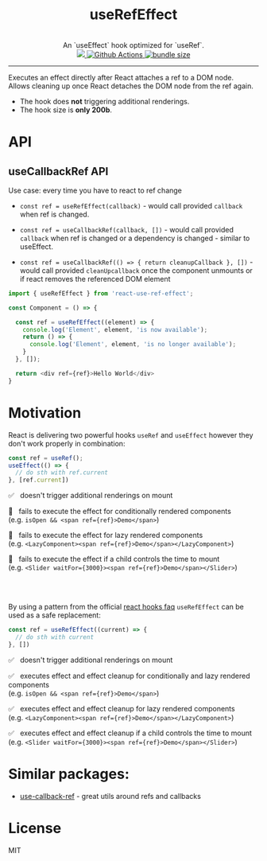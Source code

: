<div align="center">
  <h1>useRefEffect</h1>
  <br/>
  An `useEffect` hook optimized for `useRef`.
  <br/>
    <a href="https://www.npmjs.com/package/react-use-ref-effect">
      <img src="https://img.shields.io/npm/v/react-use-ref-effect.svg?style=flat-square" />
    </a>
    <a href='https://github.com/jantimon/react-use-ref-effect/workflows/CI?query=workflow%3A"CI"'>
       <img alt="Github Actions" src="https://github.com/jantimon/react-use-ref-effect/workflows/CI/badge.svg?style=flat-square">
    </a>
    <a href="https://bundlephobia.com/result?p=react-use-ref-effect">
      <img src="https://img.shields.io/bundlephobia/minzip/react-use-ref-effect.svg" alt="bundle size">
    </a> 
</div>

---

Executes an effect directly after React attaches a ref to a DOM node.  
Allows cleaning up once React detaches the DOM node from the ref again.
  
- The hook does __not__ triggering additional renderings.
- The hook size is __only 200b__.

# API

## useCallbackRef API
Use case: every time you have to react to ref change

- `const ref = useRefEffect(callback)` - would call provided `callback` when ref is changed.

- `const ref = useCallbackRef(callback, [])` - would call provided `callback` when ref is changed or a dependency is changed - similar to useEffect.

- `const ref = useCallbackRef(() => { return cleanupCallback }, [])` - would call provided `cleanUpcallback` once the component unmounts or if react removes the referenced DOM element 

```js
import { useRefEffect } from 'react-use-ref-effect';

const Component = () => {

  const ref = useRefEffect((element) => {
    console.log('Element', element, 'is now available');
    return () => {
      console.log('Element', element, 'is no longer available');
    }
  }, []);

  return <div ref={ref}>Hello World</div>
}
```

# Motivation

React is delivering two powerful hooks `useRef` and `useEffect` however they don't work properly in combination:

```js
const ref = useRef();
useEffect(() => {
  // do sth with ref.current
}, [ref.current])
```

✅ &nbsp; doesn't trigger additional renderings on mount

🚫 &nbsp; fails to execute the effect for conditionally rendered components  
(e.g. `isOpen && <span ref={ref}>Demo</span>`)

🚫 &nbsp; fails to execute the effect for lazy rendered components  
(e.g. `<LazyComponent><span ref={ref}>Demo</span></LazyComponent>`)

🚫 &nbsp; fails to execute the effect if a child controls the time to mount  
(e.g. `<Slider waitFor={3000}><span ref={ref}>Demo</span></Slider>`)

<br /><br />

By using a pattern from the official [react hooks faq](https://reactjs.org/docs/hooks-faq.html#how-can-i-measure-a-dom-node) `useRefEffect` can be used as a safe replacement:

```js
const ref = useRefEffect((current) => {
  // do sth with current
}, [])
```
✅ &nbsp; doesn't trigger additional renderings on mount

✅ &nbsp; executes effect and effect cleanup for conditionally and lazy rendered components  
(e.g. `isOpen && <span ref={ref}>Demo</span>`)

✅ &nbsp; executes effect and effect cleanup for lazy rendered components  
(e.g. `<LazyComponent><span ref={ref}>Demo</span></LazyComponent>`)

✅ &nbsp; executes effect and effect cleanup if a child controls the time to mount  
(e.g. `<Slider waitFor={3000}><span ref={ref}>Demo</span></Slider>`)

# Similar packages:
- [use-callback-ref](https://github.com/theKashey/use-callback-ref) - great utils around refs and callbacks

# License
MIT


